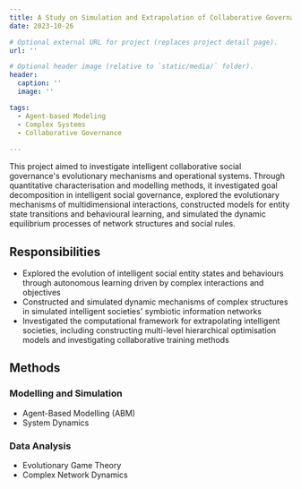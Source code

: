 ```yaml
---
title: A Study on Simulation and Extrapolation of Collaborative Governance of Urban Communities under Complex Systems
date: 2023-10-26

# Optional external URL for project (replaces project detail page).
url: ''

# Optional header image (relative to `static/media/` folder).
header:
  caption: ''
  image: ''

tags:
  - Agent-based Modeling
  - Complex Systems
  - Collaborative Governance 
  
---
```


This project aimed to investigate intelligent collaborative social governance's evolutionary mechanisms and operational systems. Through quantitative characterisation and modelling methods, it investigated goal decomposition in intelligent social governance, explored the evolutionary mechanisms of multidimensional interactions, constructed models for entity state transitions and behavioural learning, and simulated the dynamic equilibrium processes of network structures and social rules.

<!--more-->

## Responsibilities

- Explored the evolution of intelligent social entity states and behaviours through autonomous learning driven by complex interactions and objectives
- Constructed and simulated dynamic mechanisms of complex structures in simulated intelligent societies' symbiotic information networks
- Investigated the computational framework for extrapolating intelligent societies, including constructing multi-level hierarchical optimisation models and investigating collaborative training methods

## Methods

### Modelling and Simulation
- Agent-Based Modelling (ABM)
- System Dynamics

### Data Analysis
- Evolutionary Game Theory
- Complex Network Dynamics
